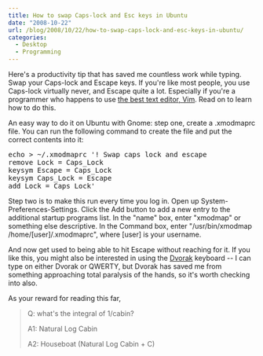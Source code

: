 ```yaml
---
title: How to swap Caps-lock and Esc keys in Ubuntu
date: "2008-10-22"
url: /blog/2008/10/22/how-to-swap-caps-lock-and-esc-keys-in-ubuntu/
categories:
  - Desktop
  - Programming
---
```

Here's a productivity tip that has saved me countless work while typing. Swap your Caps-lock and Escape keys. If you're like most people, you use Caps-lock virtually never, and Escape quite a lot. Especially if you're a programmer who happens to use [the best text editor, Vim](http://www.vim.org/). Read on to learn how to do this.

<!--more-->

An easy way to do it on Ubuntu with Gnome: step one, create a .xmodmaprc file. You can run the following command to create the file and put the correct contents into it:

<pre>echo &gt; ~/.xmodmaprc '! Swap caps lock and escape
remove Lock = Caps_Lock
keysym Escape = Caps_Lock
keysym Caps_Lock = Escape
add Lock = Caps_Lock'</pre>

Step two is to make this run every time you log in. Open up System-Preferences-Settings. Click the Add button to add a new entry to the additional startup programs list. In the "name" box, enter "xmodmap" or something else descriptive. In the Command box, enter "/usr/bin/xmodmap /home/[user]/.xmodmaprc", where [user] is your username.

And now get used to being able to hit Escape without reaching for it. If you like this, you might also be interested in using the [Dvorak](http://en.wikipedia.org/wiki/Dvorak_Simplified_Keyboard) keyboard -- I can type on either Dvorak or QWERTY, but Dvorak has saved me from something approaching total paralysis of the hands, so it's worth checking into also.

As your reward for reading this far,

> Q: what's the integral of 1/cabin?
> 
> A1: Natural Log Cabin
> 
> A2: Houseboat (Natural Log Cabin + C)


